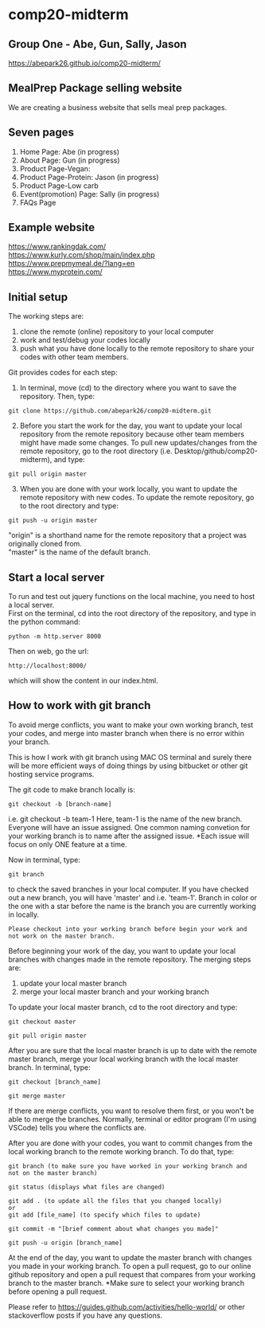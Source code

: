 # comp20-midterm

## Group One - Abe, Gun, Sally, Jason
https://abepark26.github.io/comp20-midterm/

## MealPrep Package selling website
We are creating a business website that sells meal prep packages. 

## Seven pages
1. Home Page: Abe (in progress)
2. About Page: Gun (in progress)
3. Product Page-Vegan: 
4. Product Page-Protein: Jason (in progress)
5. Product Page-Low carb
6. Event(promotion) Page: Sally (in progress)
7. FAQs Page

## Example website
https://www.rankingdak.com/ \
https://www.kurly.com/shop/main/index.php \
https://www.prepmymeal.de/?lang=en \
https://www.myprotein.com/

## Initial setup
The working steps are: 
1. clone the remote (online) repository to your local computer
2. work and test/debug your codes locally
3. push what you have done locally to the remote repository to share your codes with other team members.

Git provides codes for each step: 
1. In terminal, move (cd) to the directory where you want to save the repository. Then, type: 
```
git clone https://github.com/abepark26/comp20-midterm.git
```
2. Before you start the work for the day, you want to update your local repository from the remote repository because other team members might have made some changes. To pull new updates/changes from the remote repository, go to the root directory (i.e. Desktop/github/comp20-midterm), and type: 
```
git pull origin master
```
3. When you are done with your work locally, you want to update the remote repository with new codes. To update the remote repository, go to the root directory and type: 
```
git push -u origin master
```
"origin" is a shorthand name for the remote repository that a project was originally cloned from. \
"master" is the name of the default branch.


## Start a local server
To run and test out jquery functions on the local machine, 
you need to host a local server. \
First on the terminal, cd into the root directory of the repository, and type in the python command: 
```
python -m http.server 8000
```
Then on web, go the url: 
```
http://localhost:8000/
```
which will show the content in our index.html.

## How to work with git branch
To avoid merge conflicts, you want to make your own working branch, test your codes, and merge into master branch when there is no error within your branch.

This is how I work with git branch using MAC OS terminal and surely there will be more efficient ways of doing things by using bitbucket or other git hosting service programs.

The git code to make branch locally is:
```
git checkout -b [branch-name]
```
i.e. git checkout -b team-1
Here, team-1 is the name of the new branch. Everyone will have an issue assigned. One common naming convetion for your working branch is to name after the assigned issue. *Each issue will focus on only ONE feature at a time.

Now in terminal, type: 
```
git branch
```
to check the saved branches in your local computer. If you have checked out a new branch, you will have 'master' and i.e. 'team-1'. Branch in color or the one with a star before the name is the branch you are currently working in locally.
```
Please checkout into your working branch before begin your work and not work on the master branch.
```

Before beginning your work of the day, you want to update your local branches with changes made in the remote repository. The merging steps are:  
1. update your local master branch
2. merge your local master branch and your working branch

To update your local master branch, cd to the root directory and type:
```
git checkout master

git pull origin master
```
After you are sure that the local master branch is up to date with the remote master branch, merge your local working branch with the local master branch. In terminal, type: 
```
git checkout [branch_name]

git merge master
```
If there are merge conflicts, you want to resolve them first, or you won't be able to merge the branches. Normally, terminal or editor program (I'm using VSCode) tells you where the conflicts are.

After you are done with your codes, you want to commit changes from the local working branch to the remote working branch. To do that, type: 
```
git branch (to make sure you have worked in your working branch and not on the master branch)

git status (displays what files are changed)

git add . (to update all the files that you changed locally)
or
git add [file_name] (to specify which files to update)

git commit -m "[brief comment about what changes you made]"

git push -u origin [branch_name]
```

At the end of the day, you want to update the master branch with changes you made in your working branch. To open a pull request, go to our online github repository and open a pull request that compares from your working branch to the master branch. *Make sure to select your working branch before opening a pull request.

Please refer to https://guides.github.com/activities/hello-world/ or other stackoverflow posts if you have any questions. 
